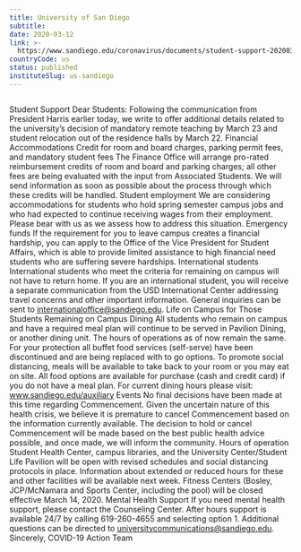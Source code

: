 ```yaml
---
title: University of San Diego
subtitle: 
date: 2020-03-12
link: >-
  https://www.sandiego.edu/coronavirus/documents/student-support-20200312.html
countryCode: us
status: published
instituteSlug: us-sandiego
---
```

![]()

Student Support Dear Students: Following the communication from President Harris earlier today, we write to offer additional details related to the university’s decision of mandatory remote teaching by March 23 and student relocation out of the residence halls by March 22. Financial Accommodations Credit for room and board charges, parking permit fees, and mandatory student fees The Finance Office will arrange pro-rated reimbursement credits of room and board and parking charges; all other fees are being evaluated with the input from Associated Students. We will send information as soon as possible about the process through which these credits will be handled. Student employment We are considering accommodations for students who hold spring semester campus jobs and who had expected to continue receiving wages from their employment. Please bear with us as we assess how to address this situation. Emergency funds If the requirement for you to leave campus creates a financial hardship, you can apply to the Office of the Vice President for Student Affairs, which is able to provide limited assistance to high financial need students who are suffering severe hardships. International students International students who meet the criteria for remaining on campus will not have to return home. If you are an international student, you will receive a separate communication from the USD International Center addressing travel concerns and other important information. General inquiries can be sent to internationaloffice@sandiego.edu. Life on Campus for Those Students Remaining on Campus Dining All students who remain on campus and have a required meal plan will continue to be served in Pavilion Dining, or another dining unit. The hours of operations as of now remain the same. For your protection all buffet food services (self-serve) have been discontinued and are being replaced with to go options. To promote social distancing, meals will be available to take back to your room or you may eat on site. All food options are available for purchase (cash and credit card) if you do not have a meal plan. For current dining hours please visit: www.sandiego.edu/auxiliary Events No final decisions have been made at this time regarding Commencement. Given the uncertain nature of this health crisis, we believe it is premature to cancel Commencement based on the information currently available. The decision to hold or cancel Commencement will be made based on the best public health advice possible, and once made, we will inform the community. Hours of operation Student Health Center, campus libraries, and the University Center/Student Life Pavilion will be open with revised schedules and social distancing protocols in place. Information about extended or reduced hours for these and other facilities will be available next week. Fitness Centers (Bosley, JCP/McNamara and Sports Center, including the pool) will be closed effective March 14, 2020. Mental Health Support If you need mental health support, please contact the Counseling Center. After hours support is available 24/7 by calling 619-260-4655 and selecting option 1. Additional questions can be directed to universitycommunications@sandiego.edu. Sincerely, COVID-19 Action Team